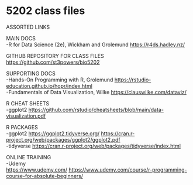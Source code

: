 # 5202 class files

ASSORTED LINKS

MAIN DOCS<br>
-R for Data Science (2e), Wickham and Grolemund
https://r4ds.hadley.nz/

GITHUB REPOSITORY FOR CLASS FILES<br>
https://github.com/st3powers/bio5202

SUPPORTING DOCS<br>
-Hands-On Programming with R, Grolemund
https://rstudio-education.github.io/hopr/index.html<br>
-Fundamentals of Data Visualization, Wilke
https://clauswilke.com/dataviz/<br>

R CHEAT SHEETS<br>
-ggplot2
https://github.com/rstudio/cheatsheets/blob/main/data-visualization.pdf

R PACKAGES<br>
-ggplot2
https://ggplot2.tidyverse.org/
https://cran.r-project.org/web/packages/ggplot2/ggplot2.pdf<br>
-tidyverse
https://cran.r-project.org/web/packages/tidyverse/index.html

ONLINE TRAINING<br>
-Udemy<br>
https://www.udemy.com/
https://www.udemy.com/course/r-programming-course-for-absolute-beginners/

 
